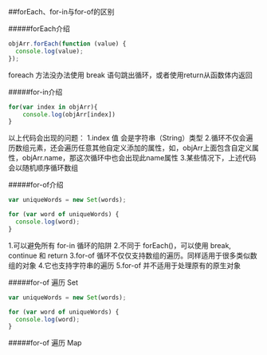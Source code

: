 ##forEach、for-in与for-of的区别

#####forEach介绍

```javascript
objArr.forEach(function (value) {
  console.log(value);
});
```
foreach 方法没办法使用 break 语句跳出循环，或者使用return从函数体内返回

#####for-in介绍

```javascript
for(var index in objArr){
    console.log(objArr[index])
}
```
以上代码会出现的问题：
1.index 值 会是字符串（String）类型
2.循环不仅会遍历数组元素，还会遍历任意其他自定义添加的属性，如，objArr上面包含自定义属性，objArr.name，那这次循环中也会出现此name属性
3.某些情况下，上述代码会以随机顺序循环数组

#####for-of介绍
```javascript
var uniqueWords = new Set(words);

for (var word of uniqueWords) {
  console.log(word);
}
```
1.可以避免所有 for-in 循环的陷阱
2.不同于 forEach()，可以使用 break, continue 和 return
3.for-of 循环不仅仅支持数组的遍历。同样适用于很多类似数组的对象
4.它也支持字符串的遍历
5.for-of 并不适用于处理原有的原生对象

#####for-of 遍历 Set

```javascript
var uniqueWords = new Set(words);

for (var word of uniqueWords) {
  console.log(word);
}
```

#####for-of 遍历 Map
